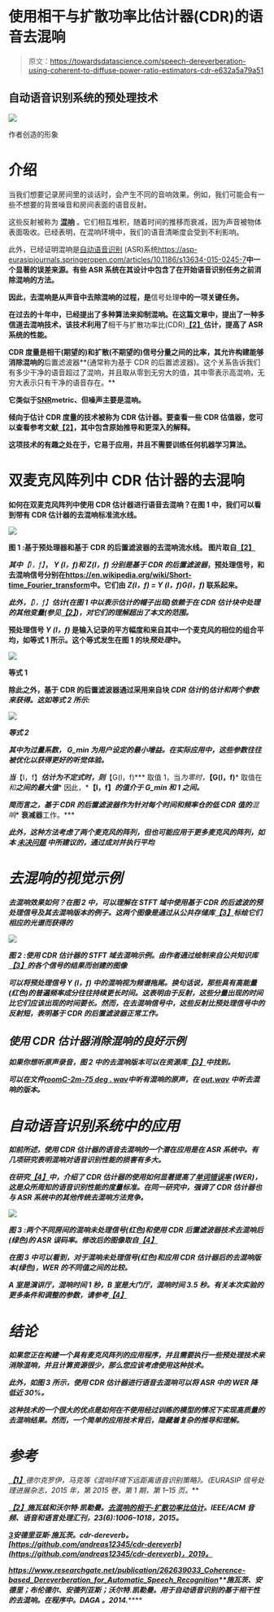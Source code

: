 # 使用相干与扩散功率比估计器(CDR)的语音去混响

> 原文：<https://towardsdatascience.com/speech-dereverberation-using-coherent-to-diffuse-power-ratio-estimators-cdr-e632a5a79a51>

## 自动语音识别系统的预处理技术

![](img/f58758a47f55deb2e6a210f95053009f.png)

作者创造的形象

# 介绍

当我们想要记录房间里的谈话时，会产生不同的音响效果。例如，我们可能会有一些不想要的背景噪音和房间表面的语音反射。

这些反射被称为 [**混响**](https://en.wikipedia.org/wiki/Reverberation) 。它们相互堆积，随着时间的推移而衰减，因为声音被物体表面吸收。已经表明，在混响环境中，我们的语音清晰度会受到不利影响。

此外，已经证明混响是[自动语音识别](https://en.wikipedia.org/wiki/Speech_recognition) (ASR)系统<https://asp-eurasipjournals.springeropen.com/articles/10.1186/s13634-015-0245-7>**中一个显著的误差来源。有些 ASR 系统在其设计中包含了在开始语音识别任务之前消除混响的方法。**

**因此，**去混响**是从声音中去除混响的过程，是**信号处理**中的一项关键任务。**

**在过去的十年中，已经提出了多种算法来抑制混响。在这篇文章中，提出了一种多信道去混响技术，该技术利用了**相干与扩散功率比(CDR)**[**【2】**](https://ieeexplore.ieee.org/document/7076629)估计，提高了 ASR 系统的性能。**

**CDR 度量是相干(期望的)和扩散(不期望的)信号分量之间的比率，其允许构建能够消除混响的**后置滤波器**(通常称为基于 CDR 的后置滤波器)。这个关系告诉我们有多少干净的语音超过了混响，并且取从零到无穷大的值，其中零表示高混响，无穷大表示只有干净的语音存在。**

**它类似于[**SNR**](https://en.wikipedia.org/wiki/Signal-to-noise_ratio)**metric、但噪声主要是混响。****

****倾向于估计 CDR 度量的技术被称为 CDR 估计器。要查看一些 CDR 估值器，您可以查看参考文献[**【2】**](https://ieeexplore.ieee.org/document/7076629)，其中包含原始推导和更深入的解释。****

****这项技术的有趣之处在于，它易于应用，并且不需要训练任何机器学习算法。****

# ****双麦克风阵列中 CDR 估计器的去混响****

****如何在双麦克风阵列中使用 CDR 估计器进行语音去混响？在图 1 中，我们可以看到带有 CDR 估计器的去混响标准流水线。****

****![](img/8de65ee96615748427e2621a0f0fac07.png)****

******图 1** :基于预处理器和基于 CDR 的后置滤波器的去混响流水线。
图片取自[**【2】**](https://ieeexplore.ieee.org/document/7076629)****

****其中***【l，f】***， ***Y (l，f)***和 ***Z(l，f)*** 分别是**基于 CDR 的后置滤波器**，**预处理信号，**和**去混响信号**分别在<https://en.wikipedia.org/wiki/Short-time_Fourier_transform>**中。它们由 ***Z(l，f) = Y (l，f)G(l，f)*** 联系起来。******

****此外，***【l，f】***估计(在图 1 中以表示估计的帽子出现)依赖于在 *CDR 估计*块中处理的其他变量(参见[****【2】****](https://ieeexplore.ieee.org/document/7076629))，对它们的理解超出了本文的范围。****

**预处理信号 ***Y (l，f)*** 是输入记录的平方幅度和来自其中一个麦克风的相位的组合平均，如等式 1 所示。这个等式发生在图 1 的块*预处理*中。**

**![](img/57da5e3d00ab9d085ad85c83c2cb81a3.png)**

**等式 1**

**除此之外，基于 CDR 的后置滤波器通过采用来自块 *CDR 估计*的*估计和两个参数来获得。这如等式 2 所示:***

***![](img/665ade7346eb78d88d213073cc97e5b0.png)***

***等式 2***

***其中为过量系数， ***G_min*** 为用户设定的最小增益。在实际应用中，这些参数往往被优化以获得更好的听觉体验。***

***当***【l，f】***估计为不定式时，则***【G(l，f)*** 取值 1，当*为零时，***【G(l，f)*** 取值在*和****之间的最大值**** 因此，***【l，f】***的值介于 ***G_min*** 和 1 之间。*****

***简而言之，基于 CDR 的后置滤波器作为针对每个时间和频率仓的低 CDR 值的**混响** **衰减器**工作。***

***此外，这种方法考虑了两个麦克风的阵列，但也可能应用于更多麦克风的阵列，如本 [**未决问题**](https://github.com/andreas12345/cdr-dereverb/issues/1) 中所建议的，通过成对并执行平均***

# *****去混响的视觉示例*****

***去混响效果如何？在图 2 中，可以理解在 STFT 域中使用基于 CDR 的后滤波的预处理信号及其去混响版本的例子。这两个图像是通过从公共存储库[**【3】**](https://github.com/andreas12345/cdr-dereverb)标绘它们相应的光谱而获得的***

***![](img/8fee9fd8406341bc54c084678bc8dda6.png)***

*****图 2** :使用 CDR 估计器的 STFT 域去混响示例。由作者通过绘制来自公共知识库[**【3】**](https://github.com/andreas12345/cdr-dereverb)的各个信号的结果而创建的图像***

***可以将预处理信号 ***Y (l，f)*** 中的混响视为频谱拖尾。换句话说，那些具有高能量(红色)的普遍频率成分往往持续更长时间。这表明由于反射，这些分量出现的时间比它们应该出现的时间要长。然而，在去混响信号中，这些反射比预处理信号中的反射短，表明基于 CDR 的后置滤波器正常工作。***

## ***使用 CDR 估计器消除混响的良好示例***

***如果你想听原声录音，图 2 中的去混响版本可以在资源库[**【3】**](https://github.com/andreas12345/cdr-dereverb)中找到。***

***可以在文件[**roomC-2m-75 deg . wav**](https://github.com/andreas12345/cdr-dereverb/blob/master/wav/roomC-2m-75deg.wav)中听有混响的原声，在 [**out.wav**](https://github.com/andreas12345/cdr-dereverb/blob/master/wav/out.wav) **中听去混响的版本。*****

# ***自动语音识别系统中的应用***

***如前所述，使用 CDR 估计器的语音去混响的一个潜在应用是在 ASR 系统中。有几项研究表明混响对语音识别性能的损害有多大。***

***在研究[**【4】**](https://www.researchgate.net/publication/262639033_Coherence-based_Dereverberation_for_Automatic_Speech_Recognition)中，介绍了 CDR 估计器的使用如何显著提高了[单词错误率](https://en.wikipedia.org/wiki/Word_error_rate) (WER)，这是众所周知的语音识别性能的度量标准。在同一研究中，强调了 CDR 估计器也与 ASR 系统中的其他传统去混响方法竞争。***

***![](img/8c609b34e8df7869060c82d398bfd9de.png)***

*****图 3** :两个不同房间的混响未处理信号(红色)和使用 CDR 后置滤波器技术去混响后(绿色)的 ASR 误码率。修改后的图像取自[【4】](https://www.researchgate.net/publication/262639033_Coherence-based_Dereverberation_for_Automatic_Speech_Recognition)***

***在图 3 中可以看到，对于混响未处理信号(红色)和应用 CDR 估计器后的去混响版本(绿色)，WER 的不同值之间的比较。***

***A 室是演讲厅，混响时间 1 秒，B 室是大门厅，混响时间 3.5 秒。有关本次实验的更多条件和调整的参数，请参考[**【4】**](https://www.researchgate.net/publication/262639033_Coherence-based_Dereverberation_for_Automatic_Speech_Recognition)***

# ***结论***

***如果您正在构建一个具有麦克风阵列的应用程序，并且需要执行一些预处理技术来消除混响，并且计算资源很少，那么您应该考虑使用这种技术。***

***此外，如图 3 所示，使用 CDR 估计器进行语音去混响可以将 ASR 中的 WER 降低近 30%。***

***这种技术的一个很大的优点是如何在不使用经过训练的模型的情况下实现高质量的去混响结果。然而，一个简单的应用技术背后，隐藏着复杂的推导和理解。***

# ***参考***

***[**【1】**](https://asp-eurasipjournals.springeropen.com/articles/10.1186/s13634-015-0245-7)德尔克罗伊，马克等《混响环境下远距离语音识别策略》。*《EURASIP 信号处理进展杂志*，2015 年，第 2015 卷，第 1 期，第 1–15 页。***

***[**【2】**](https://ieeexplore.ieee.org/document/7076629)**施瓦兹和沃尔特·凯勒曼。[去混响的相干-扩散功率比估计](https://ieeexplore.ieee.org/document/7076629)。IEEE/ACM 音频、语音和语言处理汇刊，23(6):1006–1018，2015。*****

*******[**3**](https://github.com/andreas12345/cdr-dereverb)**安德里亚斯·施瓦茨。cdr-dereverb。[https://github.com/andreas12345/cdr-dereverb](https://github.com/andreas12345/cdr-dereverb)，2019。*********

*******<https://www.researchgate.net/publication/262639033_Coherence-based_Dereverberation_for_Automatic_Speech_Recognition>**施瓦茨、安德里；布伦德尔、安德列亚斯；沃尔特.凯勒曼。用于自动语音识别的基于相干性的去混响。在*程序中。DAGA* 。2014.*********